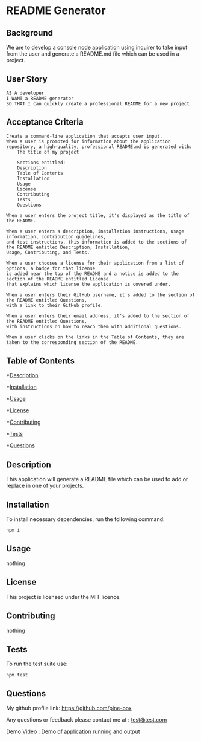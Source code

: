 
# README Generator

## Background

We are to develop a console node application using inquirer to take input from the user and generate a README.md file which can be used in a project.

## User Story

```text
AS A developer
I WANT a README generator
SO THAT I can quickly create a professional README for a new project
```

## Acceptance Criteria

    Create a command-line application that accepts user input.
    When a user is prompted for information about the application repository, a high-quality, professional README.md is generated with:
        The title of my project
        
        Sections entitled:
        Description
        Table of Contents
        Installation
        Usage
        License
        Contributing
        Tests
        Questions

    When a user enters the project title, it's displayed as the title of the README.
    
    When a user enters a description, installation instructions, usage information, contribution guidelines,
    and test instructions, this information is added to the sections of the README entitled Description, Installation, 
    Usage, Contributing, and Tests.
    
    When a user chooses a license for their application from a list of options, a badge for that license 
    is added near the top of the README and a notice is added to the section of the README entitled License 
    that explains which license the application is covered under.
    
    When a user enters their GitHub username, it's added to the section of the README entitled Questions, 
    with a link to their GitHub profile.
    
    When a user enters their email address, it's added to the section of the README entitled Questions, 
    with instructions on how to reach them with additional questions.
    
    When a user clicks on the links in the Table of Contents, they are taken to the corresponding section of the README.

## Table of Contents

*[Description](#description)

*[Installation](#installation)

*[Usage](#Usage)

*[License](#license)

*[Contributing](#contributing)

*[Tests](#installation)

*[Questions](#questions)

## Description

 This application will generate a README file which can be used to add or replace in one of your projects.

## Installation

To install necessary dependencies, run the following command:

```
npm i
```

## Usage

nothing

## License

This project is licensed under the MIT licence.

## Contributing

nothing

## Tests

To run the test suite use:

```
npm test
```

## Questions 

My github profile link:  https://github.com/pine-box

Any questions or feedback please contact me at : test@test.com

Demo Video : [Demo of application running and output](./assets/movie/readmegen.mov)
    